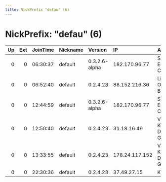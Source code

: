 ```yaml
---
title: NickPrefix "defau" (6)
---
```


# NickPrefix: "defau" (6)

|   Up |   Ext | JoinTime   | Nickname   | Version       | IP             | AS                               | CC   |   ORp |   Dirp | OS      | Contact   |   eFamMembers |
|-----:|------:|:-----------|:-----------|:--------------|:---------------|:---------------------------------|:-----|------:|-------:|:--------|:----------|--------------:|
|    0 |     0 | 06:30:37   | default    | 0.3.2.6-alpha | 182.170.96.77  | So-net Entertainment Corporation | jp   | 57821 |      0 | Windows | None      |             1 |
|    0 |     0 | 06:52:40   | default    | 0.2.4.23      | 88.152.216.36  | Liberty Global Operations B.V.   | de   |   443 |   9030 | Windows | None      |             1 |
|    0 |     0 | 12:44:59   | default    | 0.3.2.6-alpha | 182.170.96.77  | So-net Entertainment Corporation | jp   | 57821 |      0 | Windows | None      |             1 |
|    0 |     0 | 12:50:40   | default    | 0.2.4.23      | 31.18.16.49    | Vodafone Kabel Deutschland GmbH  | de   |   443 |   9030 | Windows | None      |             1 |
|    0 |     0 | 13:33:55   | default    | 0.2.4.23      | 178.24.117.152 | Vodafone Kabel Deutschland GmbH  | de   |   443 |   9030 | Windows | None      |             1 |
|    0 |     0 | 22:30:36   | default    | 0.2.4.23      | 37.49.27.15    | Kabel BW                         | de   |   443 |   9030 | Windows | None      |             1 |
